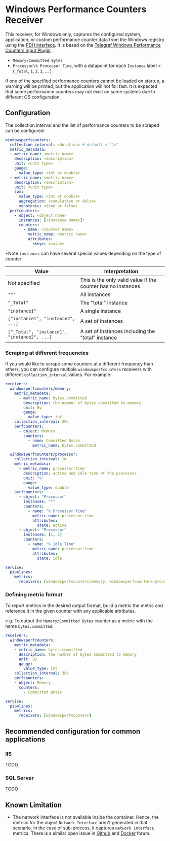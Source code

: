 # Windows Performance Counters Receiver

This receiver, for Windows only, captures the configured system, application, or
custom performance counter data from the Windows registry using the [PDH
interface](https://docs.microsoft.com/en-us/windows/win32/perfctrs/using-the-pdh-functions-to-consume-counter-data).
It is based on the [Telegraf Windows Performance Counters Input
Plugin](https://github.com/influxdata/telegraf/tree/master/plugins/inputs/win_perf_counters).

- `Memory\Committed Bytes`
- `Processor\% Processor Time`, with a datapoint for each `Instance` label = (`_Total`, `1`, `2`, `3`, ... )

If one of the specified performance counters cannot be loaded on startup, a
warning will be printed, but the application will not fail fast. It is expected
that some performance counters may not exist on some systems due to different OS
configuration.

## Configuration

The collection interval and the list of performance counters to be scraped can
be configured:

```yaml
windowsperfcounters:
  collection_interval: <duration> # default = "1m"
  metric_metadata:
  - metric_name: <metric name>
    description: <description>
    unit: <unit type>
    gauge:
      value_type: <int or double>
  - metric_name: <metric name>
    description: <description>
    unit: <unit type>
    sum: 
      value_type: <int or double>
      aggregation: <cumulative or delta>
      monotonic: <true or false>
  perfcounters:
    - object: <object name>
      instances: [<instance name>]*
      counters:
        - name: <counter name>
          metric_name: <metric name>
          attributes:
            <key>: <value>
```

*Note `instances` can have several special values depending on the type of
counter:

Value | Interpretation
-- | --
Not specified | This is the only valid value if the counter has no instances
`"*"` | All instances
`"_Total"` | The "total" instance
`"instance1"` | A single instance
`["instance1", "instance2", ...]` | A set of instances
`["_Total", "instance1", "instance2", ...]` | A set of instances including the "total" instance

### Scraping at different frequencies

If you would like to scrape some counters at a different frequency than others,
you can configure multiple `windowsperfcounters` receivers with different
`collection_interval` values. For example:

```yaml 
receivers:
  windowsperfcounters/memory:
    metric_metadata:
      - metric_name: bytes.committed
        description: the number of bytes committed to memory
        unit: By
        gauge:
          value_type: int
    collection_interval: 30s
    perfcounters:
      - object: Memory
        counters:
          - name: Committed Bytes
            metric_name: bytes.committed

  windowsperfcounters/processor:
    collection_interval: 1m
    metric_metadata:
      - metric_name: processor.time
        description: active and idle time of the processor
        unit: "%"
        gauge:
          value_type: double
    perfcounters:
      - object: "Processor"
        instances: "*"
        counters:
          - name: "% Processor Time"
            metric_name: processor.time
            attributes:
              state: active
      - object: "Processor"
        instances: [1, 2]
        counters:
          - name: "% Idle Time"
            metric_name: processor.time
            attributes:
              state: idle

service:
  pipelines:
    metrics:
      receivers: [windowsperfcounters/memory, windowsperfcounters/processor]
```

### Defining metric format

To report metrics in the desired output format, build a metric the metric and reference it in the given counter with any applicable attributes.

e.g. To output the `Memory/Committed Bytes` counter as a metric with the name
`bytes.committed`:

```yaml
receivers:
  windowsperfcounters:
    metric_metadata:
    - metric_name: bytes.committed
      description: the number of bytes committed to memory
      unit: By
      gauge:
        value_type: int
    collection_interval: 30s
    perfcounters:
    - object: Memory
      counters:
        - Committed Bytes

service:
  pipelines:
    metrics:
      receivers: [windowsperfcounters]
```

## Recommended configuration for common applications

### IIS

TODO

### SQL Server

TODO

## Known Limitation
- The network interface is not available inside the container. Hence, the metrics for the object `Network Interface` aren't generated in that scenario. In the case of sub-process, it captures `Network Interface` metrics. There is a similar open issue in [Github](https://github.com/influxdata/telegraf/issues/5357) and [Docker](https://forums.docker.com/t/unable-to-collect-network-metrics-inside-windows-container-on-windows-server-2016-data-center/69480) forum.
